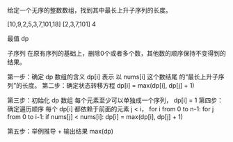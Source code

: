  给定一个无序的整数数组，找到其中最长上升子序列的长度。

 [10,9,2,5,3,7,101,18]
 [2,3,7,101]  4

 最值 dp

 子序列  在原有序列的基础上，删除0个或者多个数，其他数的顺序保持不变得到的结果。


第一步：确定 dp 数组的含义
dp[i] 表示 以 nums[i] 这个数结尾 的“最长上升子序列”的长度。
第二步：确定状态转移方程
dp[i] = max(dp[i], dp[j] + 1) 

第三步：初始化 dp 数组
每个元素至少可以单独成一个序列，
dp[i] = 1
第四步：确定遍历顺序
每个 dp[i] 都依赖于前面的元素 j < i，
for i from 0 to n-1:
  for j from 0 to i-1:
    if nums[j] < nums[i]:
      dp[i] = max(dp[i], dp[j] + 1)

第五步：举例推导 + 输出结果
  max(dp)